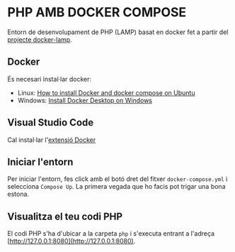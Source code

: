 # PHP AMB DOCKER COMPOSE

Entorn de desenvolupament de PHP (LAMP) basat en docker fet a partir del [projecte docker-lamp](https://github.com/jersonmartinez/docker-lamp).

## Docker

És necesari instal·lar docker:

* Linux: [How to install Docker and docker compose on Ubuntu](https://www.theserverside.com/blog/Coffee-Talk-Java-News-Stories-and-Opinions/How-to-install-Docker-and-docker-compose-on-Ubuntu)
* Windows: [Install Docker Desktop on Windows](https://docs.docker.com/desktop/install/windows-install/)
  
## Visual Studio Code

Cal instal·lar l'[extensió Docker](https://marketplace.visualstudio.com/items?itemName=ms-azuretools.vscode-docker)

## Iniciar l'entorn

Per iniciar l'entorn, fes click amb el botó dret del fitxer `docker-compose.yml` i selecciona `Compose Up`. La primera vegada que ho facis pot trigar una bona estona.

## Visualitza el teu codi PHP

El codi PHP s'ha d'ubicar a la carpeta `php` i s'executa entrant a l'adreça [http://127.0.0.1:8080](http://127.0.0.1:8080).
